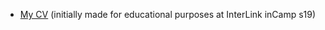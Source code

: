  - [My CV](incamp19/cv/index.html) (initially made for educational purposes at InterLink inCamp s19)
